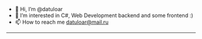 - 👋 Hi, I’m @datuloar
- 👀 I’m interested in C#, Web Development backend and some frontend :)
- 📫 How to reach me datuloar@mail.ru
- -----------------------------------------------------------------------
<!---
datuloar/datuloar is a ✨ special ✨ repository because its `README.md` (this file) appears on your GitHub profile.
You can click the Preview link to take a look at your changes.
--->
